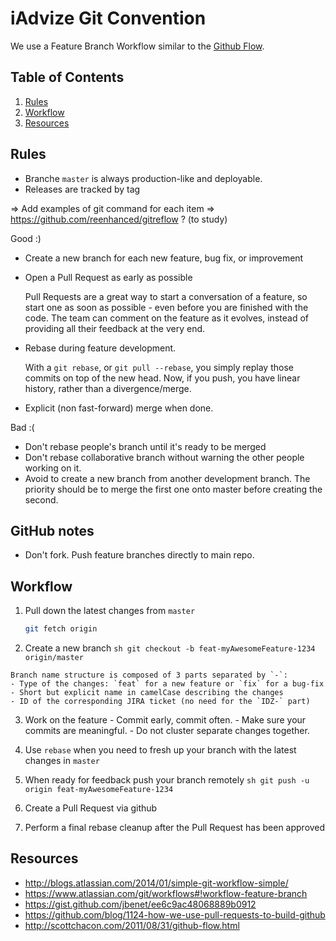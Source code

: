 # iAdvize Git Convention

We use a Feature Branch Workflow similar to the [Github Flow](https://guides.github.com/introduction/flow/index.html).

## <a name='TOC'>Table of Contents</a>

  1. [Rules](#rules)
  1. [Workflow](#workflow)
  1. [Resources](#resources)

## <a name='rules'>Rules</a>

  - Branche `master` is always production-like and deployable.
  - Releases are tracked by tag

=> Add examples of git command for each item
=> https://github.com/reenhanced/gitreflow ? (to study)

Good :)
 
  - Create a new branch for each new feature, bug fix, or improvement
  - Open a Pull Request as early as possible

    Pull Requests are a great way to start a conversation of a feature, so start one as soon as possible - even before you are finished with the code. The team can comment on the feature as it evolves, instead of providing all their feedback at the very end.

  - Rebase during feature development.

    With a `git rebase`, or `git pull --rebase`, you simply replay those commits on top of the new head. Now, if you push, you have linear history, rather than a divergence/merge.
  
  - Explicit (non fast-forward) merge when done.


Bad :(

- Don't rebase people's branch until it's ready to be merged
- Don't rebase collaborative branch without warning the other people working on it.
- Avoid to create a new branch from another development branch. The priority should be to merge the first one onto master before creating the second.

## GitHub notes

- Don't fork. Push feature branches directly to main repo.



## <a name='workflow'>Workflow</a>

  1. Pull down the latest changes from `master`

     ```sh
     git fetch origin
     ```

  2. Create a new branch
    ```sh
    git checkout -b feat-myAwesomeFeature-1234 origin/master
    ```

    Branch name structure is composed of 3 parts separated by `-`:
    - Type of the changes: `feat` for a new feature or `fix` for a bug-fix
    - Short but explicit name in camelCase describing the changes
    - ID of the corresponding JIRA ticket (no need for the `IDZ-` part)
  
  3. Work on the feature
    - Commit early, commit often.
    - Make sure your commits are meaningful.
    - Do not cluster separate changes together.

  4. Use `rebase` when you need to fresh up your branch with the latest changes in `master`

  5. When ready for feedback push your branch remotely
    ```sh
    git push -u origin feat-myAwesomeFeature-1234
    ```

  6. Create a Pull Request via github
  
  7. Perform a final rebase cleanup after the Pull Request has been approved
  

## <a name='credits'>Resources</a>  

  - http://blogs.atlassian.com/2014/01/simple-git-workflow-simple/
  - https://www.atlassian.com/git/workflows#!workflow-feature-branch
  - https://gist.github.com/jbenet/ee6c9ac48068889b0912
  - https://github.com/blog/1124-how-we-use-pull-requests-to-build-github
  - http://scottchacon.com/2011/08/31/github-flow.html
  
